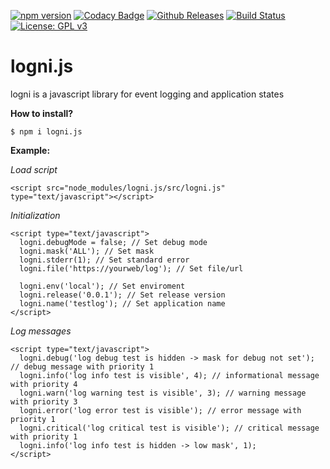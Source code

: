 [![npm version](http://img.shields.io/npm/v/logni.js.svg?style=flat)](https://npmjs.org/package/logni.js "View this project on npm")
[![Codacy Badge](https://api.codacy.com/project/badge/Grade/0fb77aa3a049446db8d61b854b985abc)](https://www.codacy.com/app/erikni/logni.js?utm_source=github.com&amp;utm_medium=referral&amp;utm_content=erikni/logni.js&amp;utm_campaign=Badge_Grade)
[![Github Releases](https://img.shields.io/github/downloads/atom/atom/latest/total.svg)](https://github.com/erikni/logni.js/releases)
[![Build Status](https://secure.travis-ci.org/erikni/logni.js.png?branch=master)](http://travis-ci.org/erikni/logni.js)
[![License: GPL v3](https://img.shields.io/badge/License-GPLv3-blue.svg)](LICENCE)

# logni.js
logni is a javascript library for event logging and application states

__How to install?__
```
$ npm i logni.js
```
  
__Example:__

_Load script_
```
<script src="node_modules/logni.js/src/logni.js" type="text/javascript"></script>
```

_Initialization_
```
<script type="text/javascript">
  logni.debugMode = false; // Set debug mode
  logni.mask('ALL'); // Set mask
  logni.stderr(1); // Set standard error
  logni.file('https://yourweb/log'); // Set file/url
  
  logni.env('local'); // Set enviroment
  logni.release('0.0.1'); // Set release version
  logni.name('testlog'); // Set application name
</script>
 ```
 
_Log messages_
```
<script type="text/javascript">
  logni.debug('log debug test is hidden -> mask for debug not set'); // debug message with priority 1
  logni.info('log info test is visible', 4); // informational message with priority 4
  logni.warn('log warning test is visible', 3); // warning message with priority 3
  logni.error('log error test is visible'); // error message with priority 1
  logni.critical('log critical test is visible'); // critical message with priority 1
  logni.info('log info test is hidden -> low mask', 1); 
</script>
```